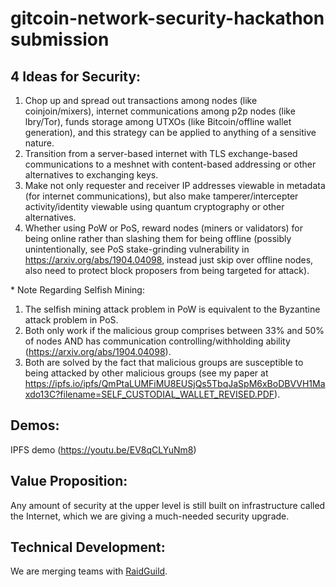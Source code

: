 # gitcoin-network-security-hackathon submission

## 4 Ideas for Security:

1. Chop up and spread out transactions among nodes (like coinjoin/mixers), internet communications among p2p nodes (like lbry/Tor), funds storage among UTXOs (like Bitcoin/offline wallet generation), and this strategy can be applied to anything of a sensitive nature.
2. Transition from a server-based internet with TLS exchange-based communications to a meshnet with content-based addressing or other alternatives to exchanging keys.
3. Make not only requester and receiver IP addresses viewable in metadata (for internet communications), but also make tamperer/intercepter activity/identity viewable using quantum cryptography or other alternatives.
4. Whether using PoW or PoS, reward nodes (miners or validators) for being online rather than slashing them for being offline (possibly unintentionally, see PoS stake-grinding vulnerability in https://arxiv.org/abs/1904.04098, instead just skip over offline nodes, also need to protect block proposers from being targeted for attack). 

\* Note Regarding Selfish Mining:

1. The selfish mining attack problem in PoW is equivalent to the Byzantine attack problem in PoS.
2. Both only work if the malicious group comprises between 33% and 50% of nodes AND has communication controlling/withholding ability (https://arxiv.org/abs/1904.04098). 
3. Both are solved by the fact that malicious groups are susceptible to being attacked by other malicious groups (see my paper at https://ipfs.io/ipfs/QmPtaLUMFiMU8EUSjQs5TbqJaSpM6xBoDBVVH1Maxdo13C?filename=SELF_CUSTODIAL_WALLET_REVISED.PDF). 

## Demos:

IPFS demo (https://youtu.be/EV8qCLYuNm8)

## Value Proposition:

Any amount of security at the upper level is still built on infrastructure called the Internet, which we are giving a much-needed security upgrade.

## Technical Development:

We are merging teams with [RaidGuild](https://raidguild.org/).
